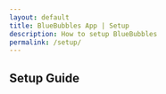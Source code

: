 ```yaml
---
layout: default
title: BlueBubbles App | Setup
description: How to setup BlueBubbles
permalink: /setup/
---
```


## Setup Guide